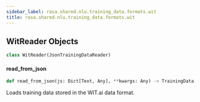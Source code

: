 ```yaml
---
sidebar_label: rasa.shared.nlu.training_data.formats.wit
title: rasa.shared.nlu.training_data.formats.wit
---
```

## WitReader Objects

```python
class WitReader(JsonTrainingDataReader)
```

#### read\_from\_json

```python
def read_from_json(js: Dict[Text, Any], **kwargs: Any) -> TrainingData
```

Loads training data stored in the WIT.ai data format.

